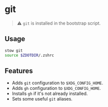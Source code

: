 # git

> ⚠️ `git` is installed in the bootstrap script.

## Usage

```sh
stow git 
source $ZDOTDIR/.zshrc
```

## Features

- Adds `git` configuration to `$XDG_CONFIG_HOME`.
- Adds `gh` configuration to `$XDG_CONFIG_HOME`.
- Installs `gh` if it's not already installed.
- Sets some useful `git` aliases.
